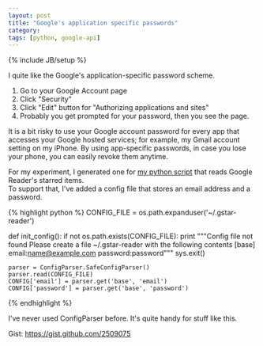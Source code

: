 ```yaml
---
layout: post
title: "Google's application specific passwords"
category: 
tags: [python, google-api]
---
```

{% include JB/setup %}

I quite like the Google's application-specific password scheme.  
1. Go to your Google Account page
1. Click "Security"
1. Click "Edit" button for "Authorizing applications and sites"
1. Probably you get prompted for your password, then you see the page.

It is a bit risky to use your Google account password for every app that accesses your Google hosted services; for example, my Gmail account setting on my iPhone. By using app-specific passwords, in case you lose your phone, you can easily revoke them anytime.

For my experiment, I generated one for [my python script](/2012/07/09/open-google-readers-starred-items-part-ii/) that reads Google Reader's starred items.  
To support that, I've added a config file that stores an email address and a password.

{% highlight python %}
CONFIG_FILE = os.path.expanduser('~/.gstar-reader')

def init_config():
    if not os.path.exists(CONFIG_FILE):
        print """Config file not found
Please create a file ~/.gstar-reader with the following contents
[base]
email:name@example.com
password:password"""
        sys.exit()

    parser = ConfigParser.SafeConfigParser()
    parser.read(CONFIG_FILE)
    CONFIG['email'] = parser.get('base', 'email')
    CONFIG['password'] = parser.get('base', 'password')

{% endhighlight %}

I've never used ConfigParser before. It's quite handy for stuff like this.

Gist: <https://gist.github.com/2509075>


